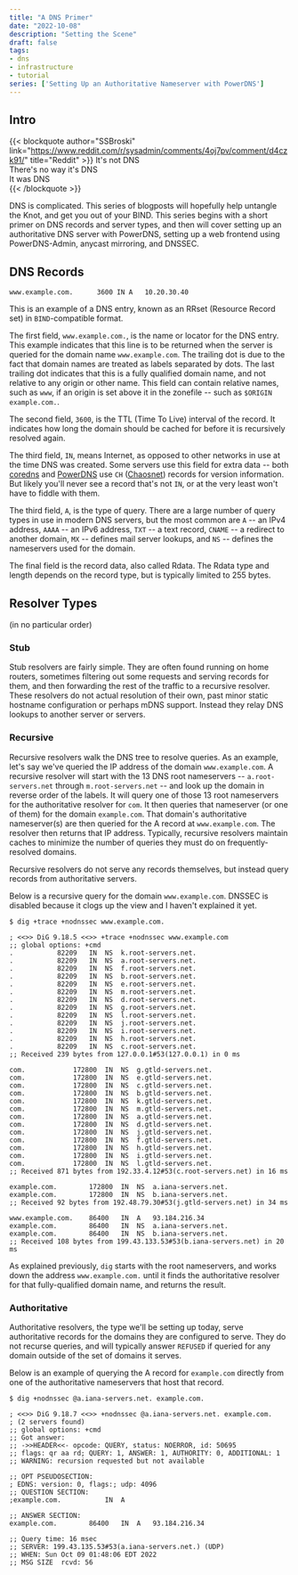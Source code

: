 ```yaml
---
title: "A DNS Primer"
date: "2022-10-08"
description: "Setting the Scene"
draft: false
tags:
- dns
- infrastructure
- tutorial
series: ['Setting Up an Authoritative Nameserver with PowerDNS']
---
```


## Intro
{{< blockquote author="SSBroski" link="https://www.reddit.com/r/sysadmin/comments/4oj7pv/comment/d4czk91/" title="Reddit" >}}
It's not DNS  
There's no way it's DNS  
It was DNS  
{{< /blockquote >}}

DNS is complicated. This series of blogposts will hopefully help untangle the Knot, and get you out of your BIND. This series begins with a short primer on DNS records and server types, and then will cover setting up an authoritative DNS server with PowerDNS, setting up a web frontend using PowerDNS-Admin, anycast mirroring, and DNSSEC.

## DNS Records
```
www.example.com.      3600 IN A   10.20.30.40
```
This is an example of a DNS entry, known as an RRset (Resource Record set) in `BIND`-compatible format.

The first field, `www.example.com.`, is the name or locator for the DNS entry. This example indicates that this line is to be returned when the server is queried for the domain name `www.example.com`. The trailing dot is due to the fact that domain names are treated as labels separated by dots. The last trailing dot indicates that this is a fully qualified domain name, and not relative to any origin or other name. This field can contain relative names, such as `www`, if an origin is set above it in the zonefile -- such as `$ORIGIN example.com.`.

The second field, `3600`, is the TTL (Time To Live) interval of the record. It indicates how long the domain should be cached for before it is recursively resolved again.

The third field, `IN`, means Internet, as opposed to other networks in use at the time DNS was created. Some servers use this field for extra data -- both [coredns](https://coredns.io/plugins/chaos/) and [PowerDNS](https://doc.powerdns.com/authoritative/settings.html#version-string) use `CH` ([Chaosnet](https://en.wikipedia.org/wiki/Chaosnet)) records for version information. But likely you'll never see a record that's not `IN`, or at the very least won't have to fiddle with them.

The third field, `A`, is the type of query. There are a large number of query types in use in modern DNS servers, but the most common are `A` -- an IPv4 address, `AAAA` -- an IPv6 address, `TXT` -- a text record, `CNAME` -- a redirect to another domain, `MX` -- defines mail server lookups, and `NS` -- defines the nameservers used for the domain.

The final field is the record data, also called Rdata. The Rdata type and length depends on the record type, but is typically limited to 255 bytes. 

## Resolver Types
(in no particular order)

### Stub
Stub resolvers are fairly simple. They are often found running on home routers, sometimes filtering out some requests and serving records for them, and then forwarding the rest of the traffic to a recursive resolver. These resolvers do not actual resolution of their own, past minor static hostname configuration or perhaps mDNS support. Instead they relay DNS lookups to another server or servers.

### Recursive
Recursive resolvers walk the DNS tree to resolve queries. As an example, let's say we've queried the IP address of the domain `www.example.com`. A recursive resolver will start with the 13 DNS root nameservers -- `a.root-servers.net` through `m.root-servers.net` -- and look up the domain in reverse order of the labels. It will query one of those 13 root nameservers for the authoritative resolver for `com`. It then queries that nameserver (or one of them) for the domain `example.com`. That domain's authoritative nameserver(s) are then queried for the A record at `www.example.com`. The resolver then returns that IP address. Typically, recursive resolvers maintain caches to minimize the number of queries they must do on frequently-resolved domains.

Recursive resolvers do not serve any records themselves, but instead query records from authoritative servers.

Below is a recursive query for the domain `www.example.com`. DNSSEC is disabled because it clogs up the view and I haven't explained it yet.
```
$ dig +trace +nodnssec www.example.com.

; <<>> DiG 9.18.5 <<>> +trace +nodnssec www.example.com
;; global options: +cmd
.			82209	IN	NS	k.root-servers.net.
.			82209	IN	NS	a.root-servers.net.
.			82209	IN	NS	f.root-servers.net.
.			82209	IN	NS	b.root-servers.net.
.			82209	IN	NS	e.root-servers.net.
.			82209	IN	NS	m.root-servers.net.
.			82209	IN	NS	d.root-servers.net.
.			82209	IN	NS	g.root-servers.net.
.			82209	IN	NS	l.root-servers.net.
.			82209	IN	NS	j.root-servers.net.
.			82209	IN	NS	i.root-servers.net.
.			82209	IN	NS	h.root-servers.net.
.			82209	IN	NS	c.root-servers.net.
;; Received 239 bytes from 127.0.0.1#53(127.0.0.1) in 0 ms

com.			172800	IN	NS	g.gtld-servers.net.
com.			172800	IN	NS	e.gtld-servers.net.
com.			172800	IN	NS	c.gtld-servers.net.
com.			172800	IN	NS	b.gtld-servers.net.
com.			172800	IN	NS	k.gtld-servers.net.
com.			172800	IN	NS	m.gtld-servers.net.
com.			172800	IN	NS	a.gtld-servers.net.
com.			172800	IN	NS	d.gtld-servers.net.
com.			172800	IN	NS	j.gtld-servers.net.
com.			172800	IN	NS	f.gtld-servers.net.
com.			172800	IN	NS	h.gtld-servers.net.
com.			172800	IN	NS	i.gtld-servers.net.
com.			172800	IN	NS	l.gtld-servers.net.
;; Received 871 bytes from 192.33.4.12#53(c.root-servers.net) in 16 ms

example.com.		172800	IN	NS	a.iana-servers.net.
example.com.		172800	IN	NS	b.iana-servers.net.
;; Received 92 bytes from 192.48.79.30#53(j.gtld-servers.net) in 34 ms

www.example.com.	86400	IN	A	93.184.216.34
example.com.		86400	IN	NS	a.iana-servers.net.
example.com.		86400	IN	NS	b.iana-servers.net.
;; Received 108 bytes from 199.43.133.53#53(b.iana-servers.net) in 20 ms

```

As explained previously, `dig` starts with the root nameservers, and works down the address `www.example.com.` until it finds the authoritative resolver for that fully-qualified domain name, and returns the result.

### Authoritative
Authoritative resolvers, the type we'll be setting up today, serve authoritative records for the domains they are configured to serve. They do not recurse queries, and will typically answer `REFUSED` if queried for any domain outside of the set of domains it serves.

Below is an example of querying the A record for `example.com` directly from one of the authoritative nameservers that host that record.
```
$ dig +nodnssec @a.iana-servers.net. example.com.

; <<>> DiG 9.18.7 <<>> +nodnssec @a.iana-servers.net. example.com.
; (2 servers found)
;; global options: +cmd
;; Got answer:
;; ->>HEADER<<- opcode: QUERY, status: NOERROR, id: 50695
;; flags: qr aa rd; QUERY: 1, ANSWER: 1, AUTHORITY: 0, ADDITIONAL: 1
;; WARNING: recursion requested but not available

;; OPT PSEUDOSECTION:
; EDNS: version: 0, flags:; udp: 4096
;; QUESTION SECTION:
;example.com.			IN	A

;; ANSWER SECTION:
example.com.		86400	IN	A	93.184.216.34

;; Query time: 16 msec
;; SERVER: 199.43.135.53#53(a.iana-servers.net.) (UDP)
;; WHEN: Sun Oct 09 01:48:06 EDT 2022
;; MSG SIZE  rcvd: 56
```
